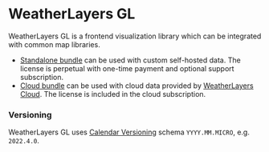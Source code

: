 # WeatherLayers GL

WeatherLayers GL is a frontend visualization library which can be integrated with common map libraries.

* [Standalone bundle](standalone-bundle/) can be used with custom self-hosted data. The license is perpetual with one-time payment and optional support subscription.
* [Cloud bundle](cloud-bundle/) can be used with cloud data provided by [WeatherLayers Cloud](../weatherlayers-cloud/). The license is included in the cloud subscription.

### Versioning

WeatherLayers GL uses [Calendar Versioning](https://calver.org) schema `YYYY.MM.MICRO`, e.g. `2022.4.0`.
